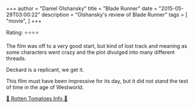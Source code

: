 +++
author = "Daniel Olshansky"
title = "Blade Runner"
date = "2015-05-29T03:00:22"
description = "Olshansky's review of Blade Runner"
tags = [
    "movie",
]
+++

Rating: ⭐⭐⭐⭐

The film was off to a very good start, but kind of lost track and meaning as some characters went crazy and the plot divulged into many different threads.

Deckard is a replicant, we get it.

This film must have been impressive for its day, but it did not stand the test of time in the age of Westworld.

[🍅 Rotten Tomatoes Info 🍅](https://www.rottentomatoes.com//m/blade_runner)